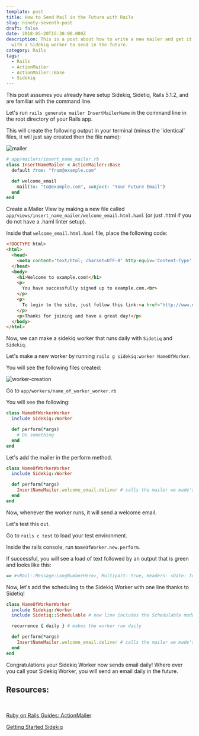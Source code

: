 ```yaml
---
template: post
title: How to Send Mail in the Future with Rails
slug: ninety-seventh-post
draft: false
date: 2018-05-20T15:30:00.000Z
description: This is a post about how to write a new mailer and get it running
  with a Sidekiq worker to send in the future.
category: Rails
tags:
  - Rails
  - ActionMailer
  - ActionMailer::Base
  - Sidekiq
---
```


This post assumes you already have setup Sidekiq, Sidetiq, Rails 5.1.2, and are familiar with the command line. 

Let's run `rails generate mailer InsertMailerName` in the command line in the root directory of your Rails app. 

This will create the following output in your terminal (minus the 'identical' files, it will just say created then the file name): 

![mailer](screenshot.png)



```ruby
# app/mailers/insert_name_mailer.rb
class InsertNameMailer < ActionMailer::Base
  default from: "from@example.com"

  def welcome_email
    mail(to: "to@example.com", subject: "Your Future Email")
  end
end
```

Create a Mailer View by making a new file called `app/views/insert_name_mailer/welcome_email.html.haml` (or just .html if you do not have a .haml linter setup). 

Inside that `welcome_email.html.haml` file, place the following code: 

```html
<!DOCTYPE html>
<html>
  <head>
    <meta content='text/html; charset=UTF-8' http-equiv='Content-Type' />
  </head>
  <body>
    <h1>Welcome to example.com!</h1>
    <p>
      You have successfully signed up to example.com.<br>
    </p>
    <p>
      To login to the site, just follow this link:<a href="http://www.example.com/">example.com</a>.
    </p>
    <p>Thanks for joining and have a great day!</p>
  </body>
</html>
```

Now, we can make a sidekiq worker that runs daily with `Sidetiq` and `Sidekiq`. 

Let's make a new worker by running `rails g sidekiq:worker NameOfWorker`. 

You will see the following files created: 

![worker-creation](screenshot(1).png)

Go to `app/workers/name_of_worker_worker.rb`

You will see the following: 
```ruby
class NameOfWorkerWorker
  include Sidekiq::Worker

  def perform(*args)
    # Do something
  end
end
```

Let's add the mailer in the perform method. 

```ruby
class NameOfWorkerWorker
  include Sidekiq::Worker

  def perform(*args)
    InsertNameMailer.welcome_email.deliver # calls the mailer we made's method and delivers the email immediately
  end
end
```

Now, whenever the worker runs, it will send a welcome email. 

Let's test this out. 

Go to `rails c test` to load your test environment. 

Inside the rails console, run `NameOfWorker.new.perform`. 

If successful, you will see a load of text followed by an output that is green and looks like this: 

```ruby
=> #<Mail::Message:LongNumberHere>, Multipart: true, Headers: <Date: TodaysDateHere>, <From: "from@example.com">, <To: "to@example.com">, <Message-ID: <RandomStringOfLettersAndNumbersHere@YourComputer'sName>>,<Subject: "Your Future Email">, <Mime-Version: 1.0>, <Content-Type: multipart/alternative; boundary="--==mimepart_(randonstringoflettersandnumbers)"; charset=UTF-8>, <Content-Transfer-Encoding: 7bit>>
```

Now, let's add the scheduling to the Sidekiq Worker with one line thanks to Sidetiq!

```ruby
class NameOfWorkerWorker
  include Sidekiq::Worker
  include Sidetiq::Schedulable # new line includes the Schedulable module from Sidetiq

  recurrence { daily } # makes the worker run daily

  def perform(*args)
    InsertNameMailer.welcome_email.deliver # calls the mailer we made's method and delivers the email immediately
  end
end
```

Congratulations your Sidekiq Worker now sends email daily! 
Where ever you call your Sidekiq Worker, you will send an email daily in the future.

<h2>Resources: </h2> <br>

<a href="https://guides.rubyonrails.org/action_mailer_basics.html">Ruby on Rails Guides: ActionMailer</a><br>

<a href="https://github.com/mperham/sidekiq/wiki/Getting-Started">Getting Started Sidekiq </a><br>


